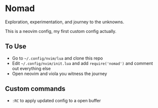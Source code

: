 # Nomad
Exploration, experimentation, and journey to the unknowns.

This is a neovim config, my first custom config actually.

## To Use
- Go to `~/.config/nvim/lua` and clone this repo
- Edit `~/.config/nvim/init.lua` and add `require('nomad')` and comment out everything else
- Open neovim and viola you witness the journey

## Custom commands
- `:RC` to apply updated config to a open buffer
